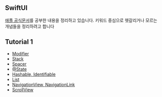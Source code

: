 ## SwiftUI

[애플 공식문서](https://developer.apple.com/tutorials/swiftui)를 공부한 내용을 정리하고 있습니다.
키워드 중심으로 헷갈리거나 모르는 개념들을 정리하려고 합니다

## Tutorial 1

* [Modifier](https://github.com/Brandnew-one/Practice-SwiftUI/issues/1)
* [Stack](https://github.com/Brandnew-one/Practice-SwiftUI/issues/2)
* [Spacer](https://github.com/Brandnew-one/Practice-SwiftUI/issues/3)
* [@State](https://github.com/Brandnew-one/Practice-SwiftUI/issues/4)
* [Hashable, Identifiable](https://github.com/Brandnew-one/Practice-SwiftUI/issues/5)
* [List](https://github.com/Brandnew-one/Practice-SwiftUI/issues/6)
* [NavigationView, NavigationLink](https://github.com/Brandnew-one/Practice-SwiftUI/issues/7)
* [ScrollView](https://github.com/Brandnew-one/Practice-SwiftUI/issues/8)
